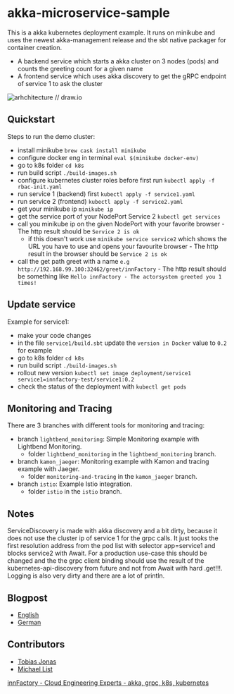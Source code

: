 # akka-microservice-sample
This is a akka kubernetes deployment example.
It runs on minikube and uses the newest akka-management release and the sbt native packager for container creation.

- A backend service which starts a akka cluster on 3 nodes (pods) and counts the greeting count for a given name
- A frontend service which uses akka discovery to get the gRPC endpoint of service 1 to ask the cluster

![arhchitecture // draw.io](SampleEnv.png)

## Quickstart

Steps to run the demo cluster:

- install minikube ```brew cask install minikube```
- configure docker eng in terminal ```eval $(minikube docker-env)```
- go to k8s folder ```cd k8s```
- run build script ```./build-images.sh```
- configure kubernetes cluster roles before first run ```kubectl apply -f rbac-init.yaml```
- run service 1 (backend) first ```kubectl apply -f service1.yaml```
- run service 2 (frontend) ```kubectl apply -f service2.yaml```
- get your minikube ip ```minikube ip```
- get the service port of your NodePort Service 2 ```kubectl get services```
- call you minikube ip on the given NodePort with your favorite browser -  The http result should be `Service 2 is ok`
    - if this doesn't work use ```minikube service service2``` which shows the URL you have to use and opens your favourite browser -  The http result in the browser should be `Service 2 is ok`
- call the get path greet with a name ```e.g http://192.168.99.100:32462/greet/innFactory``` -  The http result should be something like `Hello innFactory - The actorsystem greeted you 1 times!`

## Update service

Example for service1:

- make your code changes
- in the file ```service1/build.sbt``` update the ```version in Docker``` value to ```0.2``` for example
- go to k8s folder ```cd k8s```
- run build script ```./build-images.sh```
- rollout new version ```kubectl set image deployment/service1 service1=innfactory-test/service1:0.2```
- check the status of the deployment with ```kubectl get pods```

## Monitoring and Tracing

There are 3 branches with different tools for monitoring and tracing:
- branch ```lightbend_monitoring```: Simple Monitoring example with Lightbend Monitoring.
    - folder ```lightbend_monitoring``` in the ```lightbend_monitoring``` branch.
- branch ```kamon_jaeger```: Monitoring example with Kamon and tracing example with Jaeger.
    - folder ```monitoring-and-tracing``` in the ```kamon_jaeger``` branch.
- branch ```istio```: Example Istio integration.
    - folder ```istio``` in the ```istio``` branch.

## Notes

ServiceDiscovery is made with akka discovery and a bit dirty, because it does not use the cluster ip of service 1 for the grpc calls.
It just tooks the first resolution address from the pod list with selector app=service1 and blocks service2 with Await. For a production use-case this should be changed and the the grpc client binding should use the result of the kubernetes-api-discovery from future and not from Await with hard .get!!!. 
Logging is also very dirty and there are a lot of println.

## Blogpost
- [English](https://medium.com/@innFactory/akka-service-deployment-on-kubernetes-e3aa8809aa8d)
- [German](https://innfactory.de/softwareentwicklung/scala-akka-play-co/akka-service-deployment-on-kubernetes/)

## Contributors

-   [Tobias Jonas](https://github.com/jona7o)
-   [Michael List](https://github.com/Michael-List)

[innFactory - Cloud Engineering Experts - akka, grpc, k8s, kubernetes](https://innfactory.de/)
